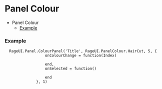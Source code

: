 # Panel Colour

- Panel Colour
    - [Example](#example)

<a name="example"></a>
### Example
    
      RageUI.Panel.ColourPanel('Title', RageUI.PanelColour.HairCut, 5, {
                      onColourChange = function(Index)
      
                      end,
                      onSelected = function()
      
                      end
                  }, 1)
